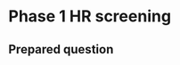 # Phase 1 HR screening 
## Prepared question
<!--stackedit_data:
eyJoaXN0b3J5IjpbLTkwMTE3NDExNF19
-->